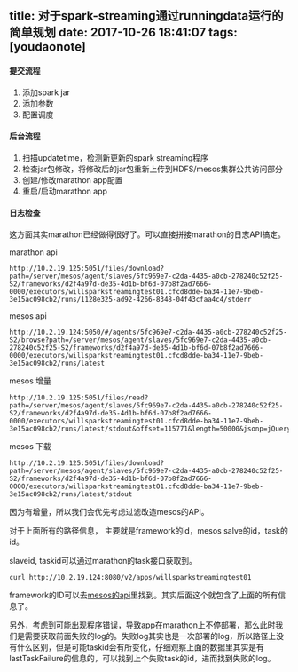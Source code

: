 
title: 对于spark-streaming通过runningdata运行的简单规划
date: 2017-10-26 18:41:07
tags: [youdaonote]
---



#### 提交流程
1. 添加spark jar
2. 添加参数
3. 配置调度


#### 后台流程
1. 扫描updatetime，检测新更新的spark streaming程序
2. 检查jar包修改，将修改后的jar包重新上传到HDFS/mesos集群公共访问部分
3. 创建/修改marathon app配置
4. 重启/启动marathon app


#### 日志检查

这方面其实marathon已经做得很好了。可以直接拼接marathon的日志API搞定。


marathon api
```
http://10.2.19.125:5051/files/download?path=/server/mesos/agent/slaves/5fc969e7-c2da-4435-a0cb-278240c52f25-S2/frameworks/d2f4a97d-de35-4d1b-bf6d-07b8f2ad7666-0000/executors/willsparkstreamingtest01.cfcd8dde-ba34-11e7-9beb-3e15ac098cb2/runs/1128e325-ad92-4266-8348-04f43cfaa4c4/stderr
```


mesos api
```
http://10.2.19.124:5050/#/agents/5fc969e7-c2da-4435-a0cb-278240c52f25-S2/browse?path=/server/mesos/agent/slaves/5fc969e7-c2da-4435-a0cb-278240c52f25-S2/frameworks/d2f4a97d-de35-4d1b-bf6d-07b8f2ad7666-0000/executors/willsparkstreamingtest01.cfcd8dde-ba34-11e7-9beb-3e15ac098cb2/runs/latest
```

mesos 增量

```
http://10.2.19.125:5051/files/read?path=/server/mesos/agent/slaves/5fc969e7-c2da-4435-a0cb-278240c52f25-S2/frameworks/d2f4a97d-de35-4d1b-bf6d-07b8f2ad7666-0000/executors/willsparkstreamingtest01.cfcd8dde-ba34-11e7-9beb-3e15ac098cb2/runs/latest/stdout&offset=115771&length=50000&jsonp=jQuery17109253805122640539_1509014182353&_=1509014197811
```

mesos 下载
```
http://10.2.19.125:5051/files/download?path=/server/mesos/agent/slaves/5fc969e7-c2da-4435-a0cb-278240c52f25-S2/frameworks/d2f4a97d-de35-4d1b-bf6d-07b8f2ad7666-0000/executors/willsparkstreamingtest01.cfcd8dde-ba34-11e7-9beb-3e15ac098cb2/runs/latest/stdout
```


因为有增量，所以我们会优先考虑过滤改造mesos的API。

对于上面所有的路径信息，
主要就是framework的id，mesos salve的id，task的id。

slaveid, taskid可以通过marathon的task接口获取到。
```
curl http://10.2.19.124:8080/v2/apps/willsparkstreamingtest01
```

framework的ID可以去[mesos的api](http://mesos.apache.org/documentation/latest/endpoints/master/frameworks/)里找到。其实后面这个就包含了上面的所有信息了。

另外，考虑到可能出现程序错误，导致app在marathon上不停部署，那么此时我们是需要获取前面失败的log的。失败log其实也是一次部署的log，所以路径上没有什么区别，但是可能taskid会有所变化，仔细观察上面的数据里其实是有lastTaskFailure的信息的，可以找到上个失败task的id，进而找到失败的log。
